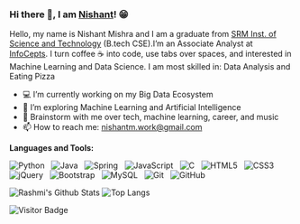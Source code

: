 

<!--
**nish-nm/nish-nm** is a ✨ _special_ ✨ repository because its `README.md` (this file) appears on your GitHub profile.

Here are some ideas to get you started:

- 🔭 I’m currently working on ...
- 🌱 I’m currently learning ...
- 👯 I’m looking to collaborate on ...
- 🤔 I’m looking for help with ...
- 💬 Ask me about ...
- 📫 How to reach me: ...
- 😄 Pronouns: ...
- ⚡ Fun fact: ...
-->
### Hi there 👋, I am [Nishant](https://www.iamnishant.engineer/)! 😁


Hello, my name is Nishant Mishra and I am a graduate from [SRM Inst. of Science and Technology](https://www.srmist.edu.in/) (B.tech CSE).I’m an Associate Analyst at [InfoCepts](https://www.infocepts.com/). I turn coffee ☕ into code, use tabs over spaces, and interested in Machine Learning and Data Science.
I am most skilled in: Data Analysis and Eating Pizza

- 💻 I’m currently working on my Big Data Ecosystem
- 🌱 I’m exploring Machine Learning and Artificial Intelligence
- 💬 Brainstorm with me over tech, machine learning, career, and music 
- 📫 How to reach me: nishantm.work@gmail.com

**Languages and Tools:** 

![Python](https://img.shields.io/badge/-Python-black?logo=Python&style=social)&nbsp;&nbsp;
![Java](https://img.shields.io/badge/-Java-black?logo=java&style=social)&nbsp;&nbsp;
![Spring](https://img.shields.io/badge/-Spring%20Framework-black?logo=spring&style=social)&nbsp;&nbsp;
![JavaScript](https://img.shields.io/badge/-JavaScript-black?logo=javascript&style=social)&nbsp;&nbsp;
![C](https://img.shields.io/badge/-C-black?logo=c&style=social)&nbsp;&nbsp;
![HTML5](https://img.shields.io/badge/-HTML5-black?logo=html5&style=social)&nbsp;&nbsp;
![CSS3](https://img.shields.io/badge/-CSS3-black?logo=css3&style=social)&nbsp;&nbsp;
![jQuery](https://img.shields.io/badge/-jQuery-black?logo=jquery&style=social)&nbsp;&nbsp;
![Bootstrap](https://img.shields.io/badge/-Bootstrap-black?logo=bootstrap&style=social)&nbsp;&nbsp;
![MySQL](https://img.shields.io/badge/-MySQL-black?logo=mysql&style=social)&nbsp;&nbsp;
![Git](https://img.shields.io/badge/-Git-black?logo=git&style=social)&nbsp;&nbsp;
![GitHub](https://img.shields.io/badge/-GitHub-black?logo=github&style=social)&nbsp;&nbsp;

![Rashmi's Github Stats](https://github-readme-stats.vercel.app/api?username=nish-nm&count_private=true&show_icons=true&include_all_commits=true)
![Top Langs](https://github-readme-stats.vercel.app/api/top-langs/?username=nish-nm&hide=TeX&layout=compact)

![Visitor Badge](https://visitor-badge.laobi.icu/badge?page_id=nish-nm.nish-nm)
